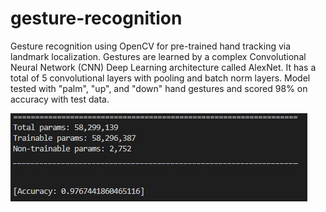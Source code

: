# gesture-recognition
Gesture recognition using OpenCV for pre-trained hand tracking via landmark localization. Gestures are learned by a complex Convolutional Neural Network (CNN) Deep Learning architecture called AlexNet. It has a total of 5 convolutional layers with pooling and batch norm layers. Model tested with "palm", "up", and "down" hand gestures and scored 98% on accuracy with test data.

![Model Stats](model-stats.jpg "Model Stats and Accuracy")
